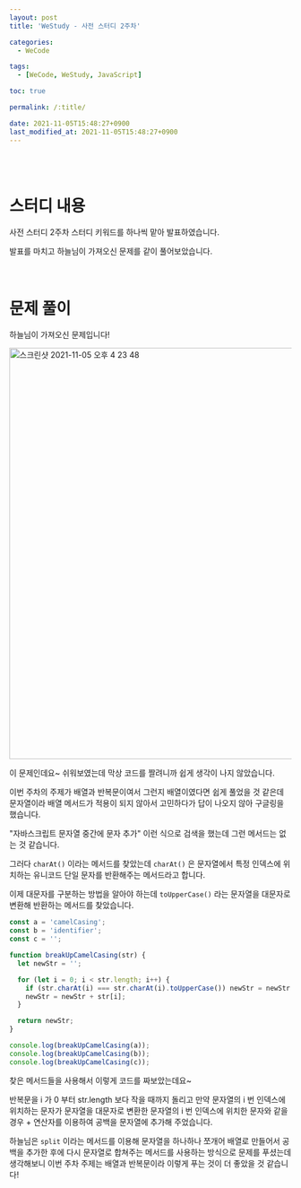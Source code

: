 ```yaml
---
layout: post
title: 'WeStudy - 사전 스터디 2주차'

categories:
  - WeCode

tags:
  - [WeCode, WeStudy, JavaScript]

toc: true

permalink: /:title/

date: 2021-11-05T15:48:27+0900
last_modified_at: 2021-11-05T15:48:27+0900
---
```


<br>
<br>

# 스터디 내용

사전 스터디 2주차 스터디 키워드를 하나씩 맡아 발표하였습니다.

발표를 마치고 하늘님이 가져오신 문제를 같이 풀어보았습니다.

<br>

# 문제 풀이

하늘님이 가져오신 문제입니다!

<img width="734" alt="스크린샷 2021-11-05 오후 4 23 48" src="https://user-images.githubusercontent.com/87692499/140473412-bc38ff03-8652-4084-9511-6c0a9243874b.png">

이 문제인데요~ 쉬워보였는데 막상 코드를 짤려니까 쉽게 생각이 나지 않았습니다.

이번 주차의 주제가 배열과 반복문이여서 그런지 배열이였다면 쉽게 풀었을 것 같은데 문자열이라 배열 메서드가 적용이 되지 않아서 고민하다가 답이 나오지 않아 구글링을 했습니다.

"자바스크립트 문자열 중간에 문자 추가" 이런 식으로 검색을 했는데 그런 메서드는 없는 것 같습니다.

그러다 `charAt()` 이라는 메서드를 찾았는데 `charAt()` 은 문자열에서 특정 인덱스에 위치하는 유니코드 단일 문자를 반환해주는 메서드라고 합니다.

이제 대문자를 구분하는 방법을 알아야 하는데 `toUpperCase()` 라는 문자열을 대문자로 변환해 반환하는 메서드를 찾았습니다.

```javascript
const a = 'camelCasing';
const b = 'identifier';
const c = '';

function breakUpCamelCasing(str) {
  let newStr = '';

  for (let i = 0; i < str.length; i++) {
    if (str.charAt(i) === str.charAt(i).toUpperCase()) newStr = newStr + ' ';
    newStr = newStr + str[i];
  }

  return newStr;
}

console.log(breakUpCamelCasing(a));
console.log(breakUpCamelCasing(b));
console.log(breakUpCamelCasing(c));
```

찾은 메서드들을 사용해서 이렇게 코드를 짜보았는데요~

반복문을 i 가 0 부터 str.length 보다 작을 때까지 돌리고 만약 문자열의 i 번 인덱스에 위치하는 문자가 문자열을 대문자로 변환한 문자열의 i 번 인덱스에 위치한 문자와 같을 경우 + 연산자를 이용하여 공백을 문자열에 추가해 주었습니다.

하늘님은 `split` 이라는 메서드를 이용해 문자열을 하나하나 쪼개어 배열로 만들어서 공백을 추가한 후에 다시 문자열로 합쳐주는 메서드를 사용하는 방식으로 문제를 푸셨는데 생각해보니 이번 주차 주제는 배열과 반복문이라 이렇게 푸는 것이 더 좋았을 것 같습니다!
